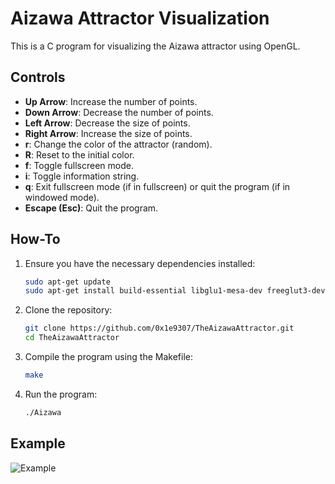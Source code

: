 # Aizawa Attractor Visualization

This is a C program for visualizing the Aizawa attractor using OpenGL.

## Controls

- **Up Arrow**: Increase the number of points.
- **Down Arrow**: Decrease the number of points.
- **Left Arrow**: Decrease the size of points.
- **Right Arrow**: Increase the size of points.
- **r**: Change the color of the attractor (random).
- **R**: Reset to the initial color.
- **f**: Toggle fullscreen mode.
- **i**: Toggle information string.
- **q**: Exit fullscreen mode (if in fullscreen) or quit the program (if in windowed mode).
- **Escape (Esc)**: Quit the program.

## How-To

1. Ensure you have the necessary dependencies installed:
    ```sh
    sudo apt-get update
    sudo apt-get install build-essential libglu1-mesa-dev freeglut3-dev mesa-common-dev
    ```
2. Clone the repository:
    ```sh
    git clone https://github.com/0x1e9307/TheAizawaAttractor.git
    cd TheAizawaAttractor
    ```
3. Compile the program using the Makefile:
    ```sh
    make
    ```

4. Run the program:
    ```sh
    ./Aizawa
    ```
## Example

   ![Example](Aizawa.gif)
